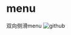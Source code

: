 # menu
双向侧滑menu
![github](https://github.com/zhengjian11/menu/blob/master/BinarySlidingMenu/Screenshot_2015-01-15-19-10-08.png)  
